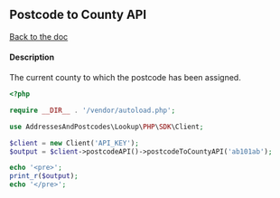 ## Postcode to County API

[Back to the doc](../README.md)

#### Description

The current county to which the postcode has been assigned.

```php
<?php

require __DIR__ . '/vendor/autoload.php';

use AddressesAndPostcodes\Lookup\PHP\SDK\Client;

$client = new Client('API_KEY');
$output = $client->postcodeAPI()->postcodeToCountyAPI('ab101ab');

echo '<pre>';
print_r($output);
echo '</pre>';
```